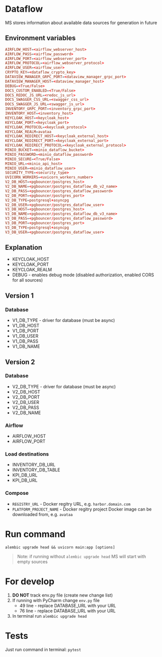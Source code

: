 # Dataflow

MS stores information about available data sources for generation in future

## Environment variables

```toml
AIRFLOW_HOST=<airflow_webserver_host>
AIRFLOW_PASS=<airflow_password>
AIRFLOW_PORT=<airflow_webserver_port>
AIRFLOW_PROTOCOL=<airflow_webserver_protocol>
AIRFLOW_USER=<airflow_user>
CRYPTO_KEY=<dataflow_crypto_key>
DATAVIEW_MANAGER_GRPC_PORT=<dataview_manager_grpc_port>
DATAVIEW_MANAGER_HOST=<dataview_manager_host>
DEBUG=<True/False>
DOCS_CUSTOM_ENABLED=<True/False>
DOCS_REDOC_JS_URL=<redoc_js_url>
DOCS_SWAGGER_CSS_URL=<swagger_css_url>
DOCS_SWAGGER_JS_URL=<swagger_js_url>
INVENTORY_GRPC_PORT=<inventory_grpc_port>
INVENTORY_HOST=<inventory_host>
KEYCLOAK_HOST=<keycloak_host>
KEYCLOAK_PORT=<keycloak_port>
KEYCLOAK_PROTOCOL=<keycloak_protocol>
KEYCLOAK_REALM=avataa
KEYCLOAK_REDIRECT_HOST=<keycloak_external_host>
KEYCLOAK_REDIRECT_PORT=<keycloak_external_port>
KEYCLOAK_REDIRECT_PROTOCOL=<keycloak_external_protocol>
MINIO_BUCKET=<minio_dataflow_bucket>
MINIO_PASSWORD=<minio_dataflow_password>
MINIO_SECURE=<True/False>
MINIO_URL=<minio_api_host>
MINIO_USER=<minio_dataflow_user>
SECURITY_TYPE=<security_type>
UVICORN_WORKERS=<uvicorn_workers_number>
V2_DB_HOST=<pgbouncer/postgres_host>
V2_DB_NAME=<pgbouncer/postgres_dataflow_db_v2_name>
V2_DB_PASS=<pgbouncer/postgres_dataflow_password>
V2_DB_PORT=<pgbouncer/postgres_port>
V2_DB_TYPE=postgresql+asyncpg
V2_DB_USER=<pgbouncer/postgres_dataflow_user>
V3_DB_HOST=<pgbouncer/postgres_host>
V3_DB_NAME=<pgbouncer/postgres_dataflow_db_v3_name>
V3_DB_PASS=<pgbouncer/postgres_dataflow_password>
V3_DB_PORT=<pgbouncer/postgres_port>
V3_DB_TYPE=postgresql+asyncpg
V3_DB_USER=<pgbouncer/postgres_dataflow_user>
```

## Explanation

- KEYCLOAK_HOST
- KEYCLOAK_PORT
- KEYCLOAK_REALM
- DEBUG - enables debug mode (disabled authorization, enabled CORS for all sources)

## Version 1

### Database
- V1_DB_TYPE - driver for database (must be async)
- V1_DB_HOST
- V1_DB_PORT
- V1_DB_USER
- V1_DB_PASS
- V1_DB_NAME

## Version 2

### Database
- V2_DB_TYPE - driver for database (must be async)
- V2_DB_HOST
- V2_DB_PORT
- V2_DB_USER
- V2_DB_PASS
- V2_DB_NAME

### Airflow
- AIRFLOW_HOST
- AIRFLOW_PORT

### Load destinations
- INVENTORY_DB_URL
- INVENTORY_DB_TABLE
- KPI_DB_URL
- KPI_DB_URL

### Compose

- `REGISTRY_URL` - Docker regitry URL, e.g. `harbor.domain.com`
- `PLATFORM_PROJECT_NAME` - Docker regitry project Docker image can be downloaded from, e.g. `avataa`

# Run command
``alembic upgrade head && uvicorn main:app [options]``
> Note: if running without `alembic upgrade head` MS will start with empty sources

# For develop
1. **DO NOT** track env.py file (create new change list)
2. If running with PyCharm change ``env.py`` file
    - 49 line - replace DATABASE_URL with your URL
    - 76 line - replace DATABASE_URL with your URL
3. In terminal run ``alembic upgrade head``

# Tests
Just run command in terminal: `pytest`